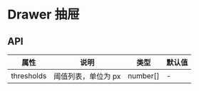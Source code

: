 # Drawer 抽屉

<code src="./demos/index.tsx"></code>

## API

| 属性       | 说明                | 类型      | 默认值 |
| ---------- | ------------------- | --------- | ------ |
| thresholds | 阈值列表，单位为 px | number\[] | -      |
